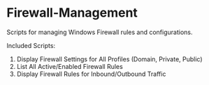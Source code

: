 # Firewall-Management
Scripts for managing Windows Firewall rules and configurations.

Included Scripts:
1.	Display Firewall Settings for All Profiles (Domain, Private, Public)
2.	List All Active/Enabled Firewall Rules
3.	Display Firewall Rules for Inbound/Outbound Traffic

